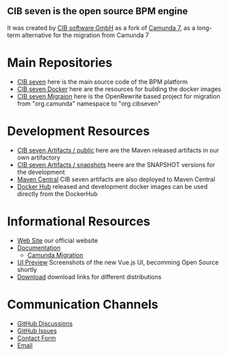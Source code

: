 ## CIB seven is the open source BPM engine

It was created by [CIB software GmbH](https://www.cib.de/en/) as a fork of [Camunda 7](https://github.com/camunda/camunda-bpm-platform), as a long-term alternative for the migration from Camunda 7

# Main Repositories

* [CIB seven](https://github.com/cibseven/cibseven) here is the main source code of the BPM platform
* [CIB seven Docker](https://github.com/cibseven/cibseven-docker) here are the resources for building the docker images
* [CIB seven Migraion](https://github.com/cibseven/cibseven-migration) here is the OpenRewrite based project for migration from "org.camunda" namespace to "org.cibseven"

# Development Resources

* [CIB seven Artifacts / public](https://artifacts.cibseven.org/#browse/browse:public) here are the Maven released artifacts in our own artifactory
* [CIB seven Artifacts / snapshots](https://artifacts.cibseven.org/#browse/browse:snapshots) heere are the SNAPSHOT versions for the development
* [Maven Central](https://central.sonatype.com/search?q=org.cibseven) CIB seven artifacts are also deployed to Maven Central
* [Docker Hub](https://hub.docker.com/r/cibseven/cibseven/tags) released and development docker images can be used directly from the DockerHub

# Informational Resources

* [Web Site](https://cibseven.org/en/) our official website
* [Documentation](https://docs.cibseven.org/manual/latest/)
  * [Camunda Migration](https://docs.cibseven.org/manual/latest/update/camunda/)
* [UI Preview](https://cibseven.org/en/ui-preview/#preview) Screenshots of the new Vue.js UI, becomming Open Source shortly
* [Download](https://cibseven.org/en/download/) download links for different distributions

# Communication Channels

* [GitHub Discussions](https://github.com/orgs/cibseven/discussions)
* [GitHub Issues](https://github.com/cibseven/cibseven/issues)
* [Contact Form](https://cibseven.org/en/contact/)
* [Email ](mailto:info@cibseven.org)

<!--

**Here are some ideas to get you started:**

🙋‍♀️ A short introduction - what is your organization all about?
🌈 Contribution guidelines - how can the community get involved?
👩‍💻 Useful resources - where can the community find your docs? Is there anything else the community should know?
🍿 Fun facts - what does your team eat for breakfast?
🧙 Remember, you can do mighty things with the power of [Markdown](https://docs.github.com/github/writing-on-github/getting-started-with-writing-and-formatting-on-github/basic-writing-and-formatting-syntax)
-->
